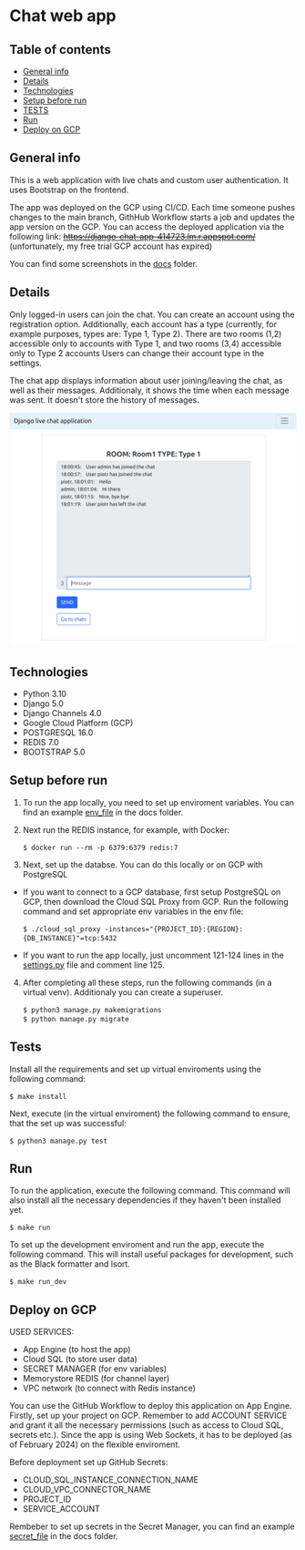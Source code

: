 # Chat web app

## Table of contents
* [General info](#general-info)
* [Details ](#details)
* [Technologies](#technologies)
* [Setup before run](#setup-before-run)
* [TESTS](#tests)
* [Run](#run)
* [Deploy on GCP](#deploy-on-gcp)

## General info
This is a web application with live chats and custom user authentication. It uses Bootstrap on the frontend.

The app was deployed on the GCP using CI/CD. Each time someone pushes changes to the main branch, GithHub Workflow starts a job and updates the app version on the GCP. You can access the deployed application via the following link:
~~https://django-chat-app-414723.lm.r.appspot.com/~~ (unfortunately, my free trial GCP account has expired)

You can find some screenshots in the [docs](./docs/) folder.

## Details

Only logged-in users can join the chat. You can create an account using the registration option. Additionally, each account has a type (currently, for example purposes, types are: Type 1, Type 2). There are two rooms (1,2) accessible only to accounts with Type 1, and two rooms (3,4) accessible only to Type 2 accounts Users can change their account type in the settings.

The chat app displays information about user joining/leaving the chat, as well as their messages. Additionaly, it shows the time when each message was sent. It doesn't store the history of messages. 

![Chats screenshot](./docs/chat.png)

## Technologies
* Python 3.10
* Django 5.0
* Django Channels 4.0
* Google Cloud Platform (GCP)
* POSTGRESQL 16.0
* REDIS 7.0
* BOOTSTRAP 5.0

## Setup before run
1. To run the app locally, you need to set up enviroment variables. You can find an example [env_file](./docs/example_env_file) in the docs folder.

2. Next run the REDIS instance, for example, with Docker:

    ```
    $ docker run --rm -p 6379:6379 redis:7
    ```

3. Next, set up the databse. You can do this locally or on GCP with PostgreSQL

- If you want to connect to a GCP database, first setup PostgreSQL on GCP, then download the Cloud SQL Proxy from GCP. Run the following command and set appropriate env variables in the env file:
    ```
    $ ./cloud_sql_proxy -instances="{PROJECT_ID}:{REGION}:{DB_INSTANCE}"=tcp:5432
    ```
- If you want to run the app locally, just uncomment 121-124 lines in the [settings.py](./chat_app/settings.py) file and comment line 125.

4. After completing all these steps, run the following commands (in a virtual venv). Additionaly you can create a superuser.
    
    ```
    $ python3 manage.py makemigrations
    $ python manage.py migrate
    ```

## Tests
Install all the requirements and set up virtual enviroments using the following command:

```
$ make install
```

Next, execute (in the virtual enviroment) the following command to ensure, that the set up was successful:

```
$ python3 manage.py test
```

## Run
To run the application, execute the following command. 
This command will also install all the necessary dependencies if they haven't been installed yet.

```
$ make run
```

To set up the development enviroment and run the app, execute the following command.
This will install useful packages for development, such as the Black formatter and Isort.

```
$ make run_dev
```

## Deploy on GCP

USED SERVICES:

- App Engine (to host the app)
- Cloud SQL (to store user data)
- SECRET MANAGER (for env variables)
- Memorystore REDIS (for channel layer)
- VPC network (to connect with Redis instance)

You can use the GitHub Workflow to deploy this application on App Engine. Firstly, set up your project on GCP. Remember to add ACCOUNT SERVICE and grant it all the necessary permissions (such as access to Cloud SQL, secrets etc.). Since the app is using Web Sockets, it has to be deployed (as of February 2024) on the flexible enviroment. 

Before deployment set up GitHub Secrets:

- CLOUD_SQL_INSTANCE_CONNECTION_NAME
- CLOUD_VPC_CONNECTOR_NAME
- PROJECT_ID
- SERVICE_ACCOUNT

Rembeber to set up secrets in the Secret Manager, you can find an example [secret_file](./docs/example_GCP_secrets) in the docs folder.